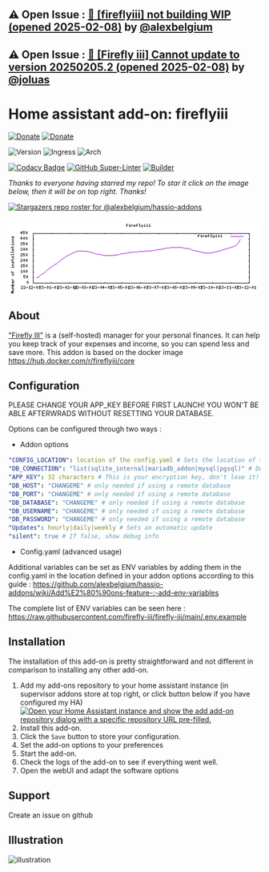 ## &#9888; Open Issue : [🐛 [fireflyiii] not building WIP (opened 2025-02-08)](https://github.com/alexbelgium/hassio-addons/issues/1757) by [@alexbelgium](https://github.com/alexbelgium)
## &#9888; Open Issue : [🐛 [Firefly iii] Cannot update to version 20250205.2 (opened 2025-02-08)](https://github.com/alexbelgium/hassio-addons/issues/1758) by [@joluas](https://github.com/joluas)
# Home assistant add-on: fireflyiii

[![Donate][donation-badge]](https://www.buymeacoffee.com/alexbelgium)
[![Donate][paypal-badge]](https://www.paypal.com/donate/?hosted_button_id=DZFULJZTP3UQA)

![Version](https://img.shields.io/badge/dynamic/json?label=Version&query=%24.version&url=https%3A%2F%2Fraw.githubusercontent.com%2Falexbelgium%2Fhassio-addons%2Fmaster%2Ffireflyiii%2Fconfig.json)
![Ingress](https://img.shields.io/badge/dynamic/json?label=Ingress&query=%24.ingress&url=https%3A%2F%2Fraw.githubusercontent.com%2Falexbelgium%2Fhassio-addons%2Fmaster%2Ffireflyiii%2Fconfig.json)
![Arch](https://img.shields.io/badge/dynamic/json?color=success&label=Arch&query=%24.arch&url=https%3A%2F%2Fraw.githubusercontent.com%2Falexbelgium%2Fhassio-addons%2Fmaster%2Ffireflyiii%2Fconfig.json)

[![Codacy Badge](https://app.codacy.com/project/badge/Grade/9c6cf10bdbba45ecb202d7f579b5be0e)](https://www.codacy.com/gh/alexbelgium/hassio-addons/dashboard?utm_source=github.com&utm_medium=referral&utm_content=alexbelgium/hassio-addons&utm_campaign=Badge_Grade)
[![GitHub Super-Linter](https://img.shields.io/github/actions/workflow/status/alexbelgium/hassio-addons/weekly-supelinter.yaml?label=Lint%20code%20base)](https://github.com/alexbelgium/hassio-addons/actions/workflows/weekly-supelinter.yaml)
[![Builder](https://img.shields.io/github/actions/workflow/status/alexbelgium/hassio-addons/onpush_builder.yaml?label=Builder)](https://github.com/alexbelgium/hassio-addons/actions/workflows/onpush_builder.yaml)

[donation-badge]: https://img.shields.io/badge/Buy%20me%20a%20coffee%20(no%20paypal)-%23d32f2f?logo=buy-me-a-coffee&style=flat&logoColor=white
[paypal-badge]: https://img.shields.io/badge/Buy%20me%20a%20coffee%20with%20Paypal-0070BA?logo=paypal&style=flat&logoColor=white

_Thanks to everyone having starred my repo! To star it click on the image below, then it will be on top right. Thanks!_

[![Stargazers repo roster for @alexbelgium/hassio-addons](https://raw.githubusercontent.com/alexbelgium/hassio-addons/master/.github/stars2.svg)](https://github.com/alexbelgium/hassio-addons/stargazers)

![downloads evolution](https://raw.githubusercontent.com/alexbelgium/hassio-addons/master/fireflyiii/stats.png)

## About

["Firefly III"](https://www.firefly-iii.org) is a (self-hosted) manager for your personal finances. It can help you keep track of your expenses and income, so you can spend less and save more.
This addon is based on the docker image https://hub.docker.com/r/fireflyiii/core

## Configuration

PLEASE CHANGE YOUR APP_KEY BEFORE FIRST LAUNCH! YOU WON'T BE ABLE AFTERWRADS WITHOUT RESETTING YOUR DATABASE.

Options can be configured through two ways :

- Addon options

```yaml
"CONFIG_LOCATION": location of the config.yaml # Sets the location of the config.yaml (see below)
"DB_CONNECTION": "list(sqlite_internal|mariadb_addon|mysql|pgsql)" # Defines the type of database to use : sqlite (default, embedded in the addon) ; MariaDB (auto-detection if the MariaDB addon is installed and runs), and external databases that requires that the other DB_ fields are set (mysql and pgsql)
"APP_KEY": 32 characters # This is your encryption key, don't lose it!
"DB_HOST": "CHANGEME" # only needed if using a remote database
"DB_PORT": "CHANGEME" # only needed if using a remote database
"DB_DATABASE": "CHANGEME" # only needed if using a remote database
"DB_USERNAME": "CHANGEME" # only needed if using a remote database
"DB_PASSWORD": "CHANGEME" # only needed if using a remote database
"Updates": hourly|daily|weekly # Sets an automatic update
"silent": true # If false, show debug info
```

- Config.yaml (advanced usage)

Additional variables can be set as ENV variables by adding them in the config.yaml in the location defined in your addon options according to this guide : https://github.com/alexbelgium/hassio-addons/wiki/Add%E2%80%90ons-feature-:-add-env-variables


The complete list of ENV variables can be seen here : https://raw.githubusercontent.com/firefly-iii/firefly-iii/main/.env.example

## Installation

The installation of this add-on is pretty straightforward and not different in comparison to installing any other add-on.

1. Add my add-ons repository to your home assistant instance (in supervisor addons store at top right, or click button below if you have configured my HA)
   [![Open your Home Assistant instance and show the add add-on repository dialog with a specific repository URL pre-filled.](https://my.home-assistant.io/badges/supervisor_add_addon_repository.svg)](https://my.home-assistant.io/redirect/supervisor_add_addon_repository/?repository_url=https%3A%2F%2Fgithub.com%2Falexbelgium%2Fhassio-addons)
1. Install this add-on.
1. Click the `Save` button to store your configuration.
1. Set the add-on options to your preferences
1. Start the add-on.
1. Check the logs of the add-on to see if everything went well.
1. Open the webUI and adapt the software options

## Support

Create an issue on github

## Illustration

![illustration](https://raw.githubusercontent.com/firefly-iii/firefly-iii/develop/.github/assets/img/imac-complete.png)

[repository]: https://github.com/alexbelgium/hassio-addons
